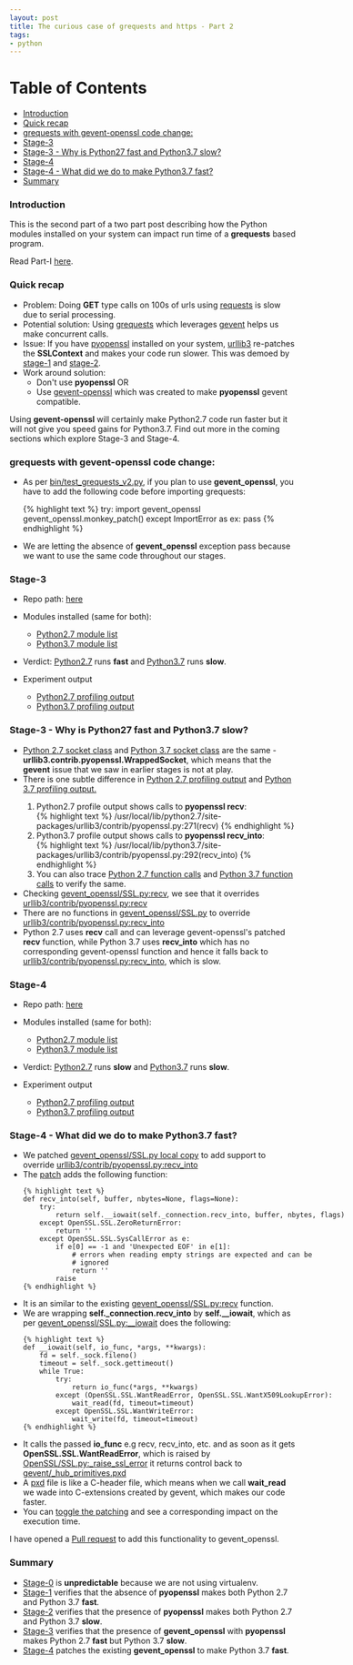```yaml
---
layout: post
title: The curious case of grequests and https - Part 2
tags:
- python
---
```



Table of Contents
=================

  * [Introduction](#introduction)
  * [Quick recap](#quick-recap)
  * [grequests with gevent-openssl code change:](#grequests-with-gevent-openssl-code-change)
  * [Stage-3](#stage-3)
  * [Stage-3 - Why is Python27 fast and Python3.7 slow?](#stage-3---why-is-python27-fast-and-python37-slow)
  * [Stage-4](#stage-4)
  * [Stage-4 - What did we do to make Python3.7 fast?](#stage-4---what-did-we-do-to-make-python37-fast)
  * [Summary](#summary)

<style type="text/css">
pre {
	width: 1000px;                          /* specify width  */
}
</style>

### Introduction

This is the second part of a two part post describing how the Python modules installed
on your system can impact run time of a **grequests** based program.

Read Part-I [here](http://saurabh-hirani.github.io/writing/2019/03/01/grequests-https-part-1).

### Quick recap


- Problem: Doing **GET** type calls on 100s of urls using [requests](http://docs.python-requests.org/en/master/) is slow due to serial processing.
- Potential solution: Using [grequests](https://github.com/kennethreitz/grequests) which leverages [gevent](https://github.com/gevent/gevent) helps us make concurrent calls.
- Issue: If you have [pyopenssl](https://pyopenssl.org/en/stable/) installed on your system, [urllib3](https://urllib3.readthedocs.io/en/latest/) re-patches the **SSLContext** and makes your 
  code run slower. This was demoed by [stage-1](https://github.com/saurabh-hirani/grequests-https-python-27-37-tests/tree/master/stages/01) and [stage-2](https://github.com/saurabh-hirani/grequests-https-python-27-37-tests/tree/master/stages/02).
- Work around solution: 
  - Don't use **pyopenssl** OR 
  - Use [gevent-openssl](https://github.com/mjs/gevent_openssl) which was created to make **pyopenssl** gevent compatible.

Using **gevent-openssl** will certainly make Python2.7 code run faster but it will not give you
speed gains for Python3.7. Find out more in the coming sections which explore Stage-3 and Stage-4.

### grequests with gevent-openssl code change:

<ul>
<li>As per <a href="https://github.com/saurabh-hirani/grequests-https-python-27-37-tests/blob/master/bin/test_grequests_v2.py#L27#L31">bin/test_grequests_v2.py</a>, if you
  plan to use <b>gevent_openssl</b>, you have to add the following code before importing grequests: </li>

  {% highlight text %}
  try:
    import gevent_openssl
    gevent_openssl.monkey_patch()
  except ImportError as ex:
    pass
  {% endhighlight %}

<li>We are letting the absence of <b>gevent_openssl</b> exception pass because we want to use the same code throughout our stages.</li>
</ul>

### Stage-3

- Repo path: [here](https://github.com/saurabh-hirani/grequests-https-python-27-37-tests/tree/master/stages/03)

- Modules installed (same for both):
  - [Python2.7 module list](https://github.com/saurabh-hirani/grequests-https-python-27-37-tests/tree/master/stages/03/python27#check-installed-modules)
  - [Python3.7 module list](https://github.com/saurabh-hirani/grequests-https-python-27-37-tests/tree/master/stages/03/python37#check-installed-modules)

- Verdict: [Python2.7](https://github.com/saurabh-hirani/grequests-https-python-27-37-tests/tree/master/stages/03/python27) runs **fast** and [ Python3.7](https://github.com/saurabh-hirani/grequests-https-python-27-37-tests/tree/master/stages/03/python37) runs **slow**.

- Experiment output 
  - [Python2.7 profiling output](https://github.com/saurabh-hirani/grequests-https-python-27-37-tests/tree/master/stages/03/python27#profile-code)
  - [Python3.7 profiling output](https://github.com/saurabh-hirani/grequests-https-python-27-37-tests/tree/master/stages/03/python37#profile-code)

### Stage-3 - Why is Python27 fast and Python3.7 slow?

<ul>
  <li><a href="https://github.com/saurabh-hirani/grequests-https-python-27-37-tests/tree/master/stages/03/python27#get-socket-class">Python 2.7 socket class</a> and <a href="https://github.com/saurabh-hirani/grequests-https-python-27-37-tests/tree/master/stages/03/python37#get-socket-class">Python 3.7 socket class</a> are the same - <b>urllib3.contrib.pyopenssl.WrappedSocket</b>, which means that the <b>gevent</b> issue that we saw in earlier stages is not at play.</li>
  <li> There is one subtle difference in <a href="https://github.com/saurabh-hirani/grequests-https-python-27-37-tests/tree/master/stages/03/python27#profile-code">Python 2.7 profiling output</a> and <a href="https://github.com/saurabh-hirani/grequests-https-python-27-37-tests/tree/master/stages/03/python37#profile-code">Python 3.7 profiling output.</a></li>

  <ol>
    <li> Python2.7 profile output shows calls to <b>pyopenssl recv</b>: </li>
        {% highlight text %}
        /usr/local/lib/python2.7/site-packages/urllib3/contrib/pyopenssl.py:271(recv)
        {% endhighlight %}
    <li> Python3.7 profile output shows calls to <b>pyopenssl recv_into</b>: </li>
        {% highlight text %}
        /usr/local/lib/python3.7/site-packages/urllib3/contrib/pyopenssl.py:292(recv_into)
        {% endhighlight %}
    <li> You can also trace <a href="https://github.com/saurabh-hirani/grequests-https-python-27-37-tests/tree/master/stages/03/python27#trace-code">Python 2.7 function calls</a> and <a href="https://github.com/saurabh-hirani/grequests-https-python-27-37-tests/tree/master/stages/03/python37#trace-code">Python 3.7 function calls</a> to verify the same.</li>
  </ol>

  <li> Checking <a href="https://github.com/mjs/gevent_openssl/blob/645ded94710d886bce671c2f001d30643242b3cd/gevent_openssl/SSL.py#L61">gevent_openssl/SSL.py:recv</a>, we see that it overrides <a href="https://github.com/urllib3/urllib3/blob/1e9ab5aee042ff0158d0f443bc600ef3a2e7bf9a/src/urllib3/contrib/pyopenssl.py#L277">urllib3/contrib/pyopenssl.py:recv</a> </li>
  <li> There are no functions in <a href="https://github.com/mjs/gevent_openssl/blob/645ded94710d886bce671c2f001d30643242b3cd/gevent_openssl/SSL.py">gevent_openssl/SSL.py</a> to override <a href="https://github.com/urllib3/urllib3/blob/1e9ab5aee042ff0158d0f443bc600ef3a2e7bf9a/src/urllib3/contrib/pyopenssl.py#L302">urllib3/contrib/pyopenssl.py:recv_into</a> </li>
  <li> Python 2.7 uses <b>recv</b> call and can leverage gevent-openssl's patched <b>recv</b> function, while Python 3.7 uses <b>recv_into</b> which has no corresponding gevent-openssl function and hence it falls back to <a href="https://github.com/urllib3/urllib3/blob/1e9ab5aee042ff0158d0f443bc600ef3a2e7bf9a/src/urllib3/contrib/pyopenssl.py#L302">urllib3/contrib/pyopenssl.py:recv_into</a>, which is slow. </li>

</ul>

### Stage-4

- Repo path: [here](https://github.com/saurabh-hirani/grequests-https-python-27-37-tests/tree/master/stages/04)

- Modules installed (same for both):
  - [Python2.7 module list](https://github.com/saurabh-hirani/grequests-https-python-27-37-tests/tree/master/stages/04/python27#check-installed-modules)
  - [Python3.7 module list](https://github.com/saurabh-hirani/grequests-https-python-27-37-tests/tree/master/stages/04/python37#check-installed-modules)

- Verdict: [Python2.7](https://github.com/saurabh-hirani/grequests-https-python-27-37-tests/tree/master/stages/04/python27) runs **slow** and [ Python3.7](https://github.com/saurabh-hirani/grequests-https-python-27-37-tests/tree/master/stages/03/python37) runs **slow**.

- Experiment output 
  - [Python2.7 profiling output](https://github.com/saurabh-hirani/grequests-https-python-27-37-tests/tree/master/stages/04/python27#profile-code)
  - [Python3.7 profiling output](https://github.com/saurabh-hirani/grequests-https-python-27-37-tests/tree/master/stages/04/python37#profile-code)

### Stage-4 - What did we do to make Python3.7 fast?

<ul>

  <li>We patched <a href="https://github.com/mjs/gevent_openssl/blob/c9e2f094b33fc70b4007331c3311c42c85184a24/gevent_openssl/SSL.py">gevent_openssl/SSL.py local copy</a> to add support to override <a href="https://github.com/urllib3/urllib3/blob/1e9ab5aee042ff0158d0f443bc600ef3a2e7bf9a/src/urllib3/contrib/pyopenssl.py#L302">urllib3/contrib/pyopenssl.py:recv_into</a></li>
  <li>The <a href="https://github.com/saurabh-hirani/grequests-https-python-27-37-tests/blob/master/patches/gevent_openssl_ssl.patch">patch</a> adds the following function:</li>

    {% highlight text %}
    def recv_into(self, buffer, nbytes=None, flags=None):
        try:
            return self.__iowait(self._connection.recv_into, buffer, nbytes, flags)
        except OpenSSL.SSL.ZeroReturnError:
            return ''
        except OpenSSL.SSL.SysCallError as e:
            if e[0] == -1 and 'Unexpected EOF' in e[1]:
                # errors when reading empty strings are expected and can be
                # ignored
                return ''
            raise
    {% endhighlight %}

  <li> It is an similar to the existing <a href="https://github.com/mjs/gevent_openssl/blob/c9e2f094b33fc70b4007331c3311c42c85184a24/gevent_openssl/SSL.py#L61">gevent_openssl/SSL.py:recv</a> function. </li>
  <li> We are wrapping <b>self._connection.recv_into</b> by <b>self.__iowait</b>, which as per <a href="https://github.com/mjs/gevent_openssl/blob/c9e2f094b33fc70b4007331c3311c42c85184a24/gevent_openssl/SSL.py#L24">gevent_openssl/SSL.py:__iowait</a> does the following: </li>

    {% highlight text %}
    def __iowait(self, io_func, *args, **kwargs):
        fd = self._sock.fileno()
        timeout = self._sock.gettimeout()
        while True:
            try:
                return io_func(*args, **kwargs)
            except (OpenSSL.SSL.WantReadError, OpenSSL.SSL.WantX509LookupError):
                wait_read(fd, timeout=timeout)
            except OpenSSL.SSL.WantWriteError:
                wait_write(fd, timeout=timeout)
    {% endhighlight %}

  <li> It calls the passed <b>io_func</b> e.g recv, recv_into, etc. and as soon as it gets <b>OpenSSL.SSL.WantReadError</b>, which is raised by <a href="https://github.com/pyca/pyopenssl/blob/a42c5c9a91639c1d4405e67316046cb6b939ac84/src/OpenSSL/SSL.py#L1625">OpenSSL/SSL.py:_raise_ssl_error</a> it returns control back to <a href="https://github.com/gevent/gevent/blob/422a71266e2f0551f68a1b339a4d640424614025/src/gevent/__hub_primitives.pxd#L70">gevent/_hub_primitives.pxd</a> </li>
  <li> A <a href="https://cython.readthedocs.io/en/latest/src/tutorial/pxd_files.html">pxd</a> file is like a C-header file, which means when we call <b>wait_read</b> we wade into C-extensions created by gevent, which makes our code faster.</li>
  <li> You can <a href="https://github.com/saurabh-hirani/grequests-https-python-27-37-tests/tree/master/stages/04/python37#toggle-patch-to-verify">toggle the patching</a> and see a corresponding impact on the execution time. </li>

</ul>

I have opened a [Pull request](https://github.com/mjs/gevent_openssl/pull/15) to add this functionality to gevent_openssl.


### Summary

- [Stage-0](https://github.com/saurabh-hirani/grequests-https-python-27-37-tests/tree/master/stages/00) is **unpredictable** because we are not using virtualenv.
- [Stage-1](https://github.com/saurabh-hirani/grequests-https-python-27-37-tests/tree/master/stages/01) verifies that the absence of **pyopenssl** makes both Python 2.7 and Python 3.7 **fast**.
- [Stage-2](https://github.com/saurabh-hirani/grequests-https-python-27-37-tests/tree/master/stages/02) verifies that the presence of **pyopenssl** makes both Python 2.7 and Python 3.7 **slow**.
- [Stage-3](https://github.com/saurabh-hirani/grequests-https-python-27-37-tests/tree/master/stages/03) verifies that the presence of **gevent_openssl** with **pyopenssl** makes Python 2.7 **fast** but Python 3.7 **slow**.
- [Stage-4](https://github.com/saurabh-hirani/grequests-https-python-27-37-tests/tree/master/stages/04) patches the existing **gevent_openssl** to make Python 3.7 **fast**.